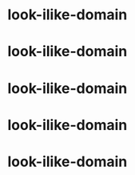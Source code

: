 # look-ilike-domain
# look-ilike-domain
# look-ilike-domain
# look-ilike-domain
# look-ilike-domain
